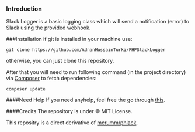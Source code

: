 ### Introduction

Slack Logger is a basic logging class which will send a notification (error) to Slack using the provided webhook.

###Installation
if git is installed in your machine use:

`git clone https://github.com/AdnanHussainTurki/PHPSlackLogger`

otherwise, you can just clone this repository.

After that you will need to run following command (in the project directory) via [Composer](https://getcomposer.org/ "Composer") to fetch dependencies:

`composer update`



####Need Help
If you need anyhelp, feel free the go through [this](https://www.myphpnotes.com/post/slacklogger-remote-exception-logging-with-slack-channels-in-php "this").

####Credits
The repository is under &copy; MIT License.

This repositry is a direct derivative of [mcrumm/phlack](https://github.com/mcrumm/phlack "mcrumm/phlack").
